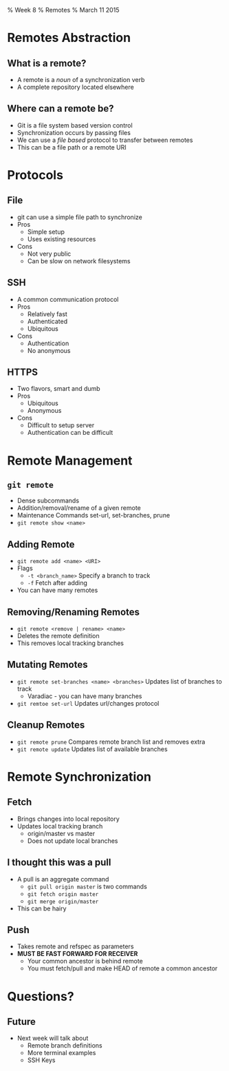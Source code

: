 % Week 8
% Remotes
% March 11 2015

# Remotes Abstraction

## What is a remote?

* A remote is a *noun* of a synchronization verb
* A complete repository located elsewhere

## Where can a remote be?

* Git is a file system based version control
* Synchronization occurs by passing files 
* We can use a *file based* protocol to transfer between remotes
* This can be a file path or a remote URI

# Protocols

## File

* git can use a simple file path to synchronize
* Pros
    * Simple setup
    * Uses existing resources
* Cons
    * Not very public
    * Can be slow on network filesystems

## SSH

* A common communication protocol
* Pros
    * Relatively fast
    * Authenticated
    * Ubiquitous 
* Cons
    * Authentication
    * No anonymous 

## HTTPS

* Two flavors, smart and dumb
* Pros
    * Ubiquitous
    * Anonymous
* Cons
    * Difficult to setup server
    * Authentication can be difficult

# Remote Management

## `git remote`

* Dense subcommands
* Addition/removal/rename of a given remote
* Maintenance Commands set-url, set-branches, prune
* `git remote show <name>`

## Adding Remote
* `git remote add <name> <URI>`
* Flags
    * `-t <branch_name>` Specify a branch to track
    * `-f` Fetch after adding
* You can have many remotes

## Removing/Renaming Remotes
* `git remote <remove | rename> <name>`
* Deletes the remote definition
* This removes local tracking branches

## Mutating Remotes
* `git remote set-branches <name> <branches>` Updates list of branches to track
    * Varadiac - you can have many branches
* `git remtoe set-url` Updates url/changes protocol

## Cleanup Remotes
* `git remote prune` Compares remote branch list and removes extra
* `git remote update` Updates list of available branches

# Remote Synchronization 

## Fetch

* Brings changes into local repository
* Updates local tracking branch
    * origin/master vs master
    * Does not update local branches

## I thought this was a pull

* A pull is an aggregate command
    * `git pull origin master` is two commands
    * `git fetch origin master`
    * `git merge origin/master`
* This can be hairy

## Push
* Takes remote and refspec as parameters
* **MUST BE FAST FORWARD FOR RECEIVER**
    * Your common ancestor is behind remote
    * You must fetch/pull and make HEAD of remote a common ancestor

# Questions?

## Future

* Next week will talk about
    * Remote branch definitions
    * More terminal examples
    * SSH Keys
